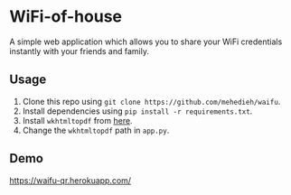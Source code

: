 # WiFi-of-house
A simple web application which allows you to share your WiFi credentials instantly with your friends and family.
## Usage
1. Clone this repo using `git clone https://github.com/mehedieh/waifu`.
2. Install dependencies using `pip install -r requirements.txt`.
3. Install `wkhtmltopdf` from [here](https://wkhtmltopdf.org/).
4. Change the `wkhtmltopdf` path in `app.py`.
## Demo
https://waifu-qr.herokuapp.com/
